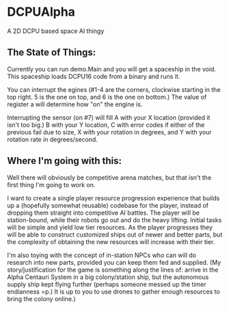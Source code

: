DCPUAlpha
=========

A 2D DCPU based space AI thingy

The State of Things:
-------------------

Currently you can run demo.Main and you will get a spaceship in the void. This spaceship loads DCPU16 code from a binary and runs it.

You can interrupt the egines (#1-4 are the corners, clockwise starting in the top right. 5 is the one on top, and 6 is the one on bottom.) The value of register a will determine how "on" the engine is.

Interrupting the sensor (on #7) will fill A with your X location (provided it isn't too big.) B with your Y location, C with error codes if either of the previous fail due to size, X with your rotation in degrees, and Y with your rotation rate in degrees/second.


Where I'm going with this:
-------------------------

Well there will obviously be competitive arena matches, but that isn't the first thing I'm going to work on.

I want to create a single player resource progression experience that builds up a (hopefully somewhat reusable) codebase for the player, instead of dropping them straight into competitive AI battles. The player will be station-bound, while their robots go out and do the heavy lifting. Initial tasks will be simple and yield low tier resources. As the player progresses they will be able to construct customized ships out of newer and better parts, but the complexity of obtaining the new resources will increase with their tier. 

I'm also toying with the concept of in-station NPCs who can will do research into new parts, provided you can keep them fed and supplied. (My story/justification for the game is something along the lines of: arrive in the Alpha Centauri System in a big colony/station ship, but the autonomous supply ship kept flying further (perhaps someone messed up the timer endianness =p.) It is up to you to use drones to gather enough resources to bring the colony online.)
